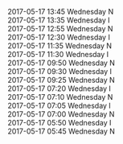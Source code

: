 2017-05-17 13:45 Wednesday  N  
2017-05-17 13:35 Wednesday  I  
2017-05-17 12:55 Wednesday  N  
2017-05-17 12:30 Wednesday  I  
2017-05-17 11:35 Wednesday  N  
2017-05-17 11:30 Wednesday  I  
2017-05-17 09:50 Wednesday  N  
2017-05-17 09:30 Wednesday  I  
2017-05-17 09:25 Wednesday  N  
2017-05-17 07:20 Wednesday  I  
2017-05-17 07:10 Wednesday  N  
2017-05-17 07:05 Wednesday  I  
2017-05-17 07:00 Wednesday  N  
2017-05-17 05:50 Wednesday  I  
2017-05-17 05:45 Wednesday  N  

